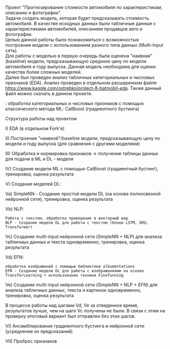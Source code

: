 Проект "Прогнозирование стоимости автомобиля по характеристикам, описанию и фотографии".  
Задача создать модель, которая будет предсказывать стоимость автомобиля. В качестве исходных данных были табличные данные с характеристиками автомобилей, описанием продавцов авто и фотографии.  
Целью данной работы было познакомиться с возможностью построения модели с использованием разного типа данных (Multi-Input сеть).  
Для работы с моделью в первую очередь была оценена "наивная" (baseline) модели, предсказывающую среднюю цену по модели автомобиля и году выпуска. Данная модель необходима для оценки качества более сложных моделей.  
Далее был проведен анализ табличных категориальных и числовых признаков (EDA). Анализ проведен в отдельном расшаренном файле https://www.kaggle.com/ostrebko/prolect-8-batmobil-eda. Также данный файл можно скачать в данном проекте.


: обработка категориальных и числовых признаков с помощью классического метода ML: CatBoost (градиентного бустинга)

Структура работы над проектом

I) EDA (в отдельном Fork'e)

II) Построение "наивной"/baseline модели, предсказывающую цену по модели и году выпуска (для сравнения с другими моделями)

III) Обработка и нормировка признаков -> получение таблицы данных для подачи в ML и DL - модели

IV) Создание модели ML с помощью CatBoost (градиентный бустинг), тренировка, оценка результата

V) Создание моделей DL:

Va) SimpleNN - Создание простой модели DL (на основе полносвязной нейронной сети), тренировка, оценка результата

Vb) NLP:

    Работа с текстом, обработка приведение в векторный вид
    NLP - Cоздание модели DL для работы с текстом (блоки LSTM, GRU, Transformer)

Vc) Создание multi-input нейронной сети (SimpleNN + NLP) для анализа табличных данных и текста одновременно, тренировка, оценка результата

Vd) EFN:

    обработка изображений с помощью библиотеки albumentations
    EFN - Cоздание модели DL для работы с изображениями на основе TransferLearning + использование техники FineTunning

Ve) Создание multi-input нейронной сети (SimpleNN + NLP + EFN) для анализа табличных данных, текста и картинок одновременно, тренировка, оценка результата

В процессе работы над шагами Vd, Ve за отведенное время, результатов лучше, чем на шаге Vc получены не были. В связи с этим на проверку итоговый вариант был отправлен без этих шагов.

VI) Ансамблирование градиентного бустинга и нейронной сети (усреднение их предсказаний)

VII) Проброс признаков

